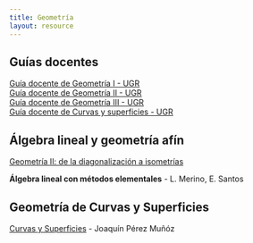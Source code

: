 ```yaml
---
title: Geometría
layout: resource
---
```


## Guías docentes
[Guía docente de Geometría I - UGR](http://grados.ugr.es/informaticaymatematicas/pages/infoacademica/guiasdocentes/201415/primero/1semestre/geometriai/!)  
[Guía docente de Geometría II - UGR](http://grados.ugr.es/informaticaymatematicas/pages/infoacademica/guiasdocentes/201415/primero/2semestre/geometriaii/!)  
[Guía docente de Geometría III - UGR](http://grados.ugr.es/informaticaymatematicas/pages/infoacademica/guiasdocentes/201415/segundo/2semestre/geometriaiii/!)  
[Guía docente de Curvas y superficies - UGR](http://grados.ugr.es/informaticaymatematicas/pages/infoacademica/guiasdocentes/201516/cuarto/2semestre/curvasysuperficies/!)  

## Álgebra lineal y geometría afín
[Geometría II: de la diagonalización a isometrías](http://www.ugr.es/~ignacios/GeometriaII_ISanchezRodriguez.pdf)

**Álgebra lineal con métodos elementales** - L. Merino, E. Santos

## Geometría de Curvas y Superficies 
[Curvas y Superficies](http://wdb.ugr.es/~jperez/wordpress/wp-content/uploads/raiz2.pdf) - Joaquín Pérez Muñóz

